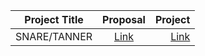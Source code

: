 | Project Title      |  Proposal          | Project  |
| ------------- |:-------------:| -----:|
|SNARE/TANNER| [Link](https://rnehra01.github.io/assets/pdf/HoneynetGSoCproposal.pdf) | [Link](https://summerofcode.withgoogle.com/archive/2017/projects/6115488505528320/) |
